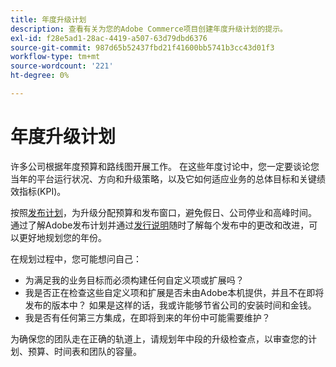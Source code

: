 ```yaml
---
title: 年度升级计划
description: 查看有关为您的Adobe Commerce项目创建年度升级计划的提示。
exl-id: f28e5ad1-28ac-4419-a507-63d79dbd6376
source-git-commit: 987d65b52437fbd21f41600bb5741b3cc43d01f3
workflow-type: tm+mt
source-wordcount: '221'
ht-degree: 0%

---
```


# 年度升级计划

许多公司根据年度预算和路线图开展工作。 在这些年度讨论中，您一定要谈论您当年的平台运行状况、方向和升级策略，以及它如何适应业务的总体目标和关键绩效指标(KPI)。

按照[发布计划](https://experienceleague.adobe.com/en/docs/commerce-operations/release/planning/schedule)，为升级分配预算和发布窗口，避免假日、公司停业和高峰时间。 通过了解Adobe发布计划并通过[发行说明](https://experienceleague.adobe.com/en/docs/commerce-operations/release/notes/overview)随时了解每个发布中的更改和改进，可以更好地规划您的年份。

在规划过程中，您可能想问自己：

- 为满足我的业务目标而必须构建任何自定义项或扩展吗？
- 我是否正在检查这些自定义项和扩展是否未由Adobe本机提供，并且不在即将发布的版本中？ 如果是这样的话，我或许能够节省公司的安装时间和金钱。
- 我是否有任何第三方集成，在即将到来的年份中可能需要维护？

为确保您的团队走在正确的轨道上，请规划年中段的升级检查点，以审查您的计划、预算、时间表和团队的容量。
